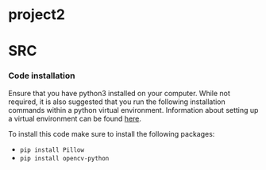 # project2

# SRC 
### Code installation
Ensure that you have python3 installed on your computer. While not required, it is also suggested that you run the following installation commands within a python virtual environment. Information about setting up a virtual environment can be found [here](https://docs.python.org/3/library/venv.html).

To install this code make sure to install the following packages:
- ```pip install Pillow```
- ```pip install opencv-python```
